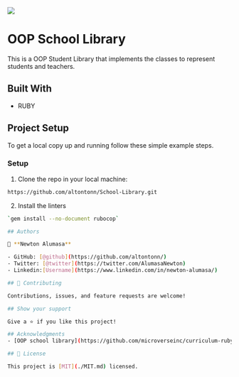 ![](https://img.shields.io/badge/Microverse-blueviolet)

# OOP School Library
This is a OOP Student Library that implements the classes to represent students and teachers.


## Built With
- RUBY

## Project Setup
To get a local copy up and running follow these simple example steps.

### Setup
1. Clone the repo in your local machine:
```bash
https://github.com/altontonn/School-Library.git
```
2. Install the linters
```bash
`gem install --no-document rubocop`

## Authors

👤 **Newton Alumasa**

- GitHub: [@github](https://github.com/altontonn/)
- Twitter: [@twitter](https://twitter.com/AlumasaNewton)
- Linkedin:[Username](https://www.linkedin.com/in/newton-alumasa/)

## 🤝 Contributing

Contributions, issues, and feature requests are welcome!

## Show your support

Give a ⭐️ if you like this project!

## Acknowledgments
- [OOP school library](https://github.com/microverseinc/curriculum-ruby/blob/main/oop/sneak_peek.md)

## 📝 License

This project is [MIT](./MIT.md) licensed.
